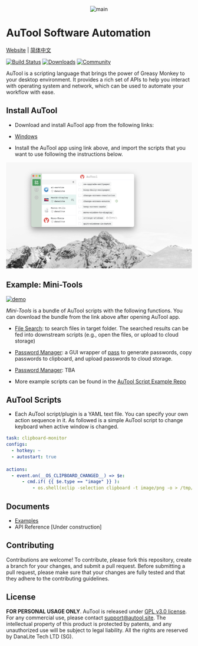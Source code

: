 <p align="center">
  <img src="./imgs/banner.png" height="90" title="main">
</p>

AuTool Software Automation
==============================================
[Website](https://danalite.github.io/autool/) | [简体中文](docs/README-zh.md)

[![Build Status](https://img.shields.io/github/actions/workflow/status/danalite/autool/main.yaml?style=flat-square)](https://github.com/danalite/autool/actions)
[![Downloads](https://img.shields.io/github/downloads/danalite/autool/total?style=flat-square&logo=github)](https://github.com/danalite/autool/releases)
[![Community](https://img.shields.io/badge/Community-5865F2?style=flat-square&logo=discord&logoColor=white)](https://discord.gg/P3t2SvQaZp)

AuTool is a scripting language that brings the power of Greasy Monkey to your desktop environment. It provides a rich set of APIs to help you interact with operating system and network, which can be used to automate your workflow with ease. 

## Install AuTool
- Download and install AuTool app from the following links:
- [Windows](https://github.com/danalite/autool/releases/latest/download/autool-win.exe)

- Install the AuTool app using link above, and import the scripts that you want to use following the instructions below.

<p align="center">
  <img src="./imgs/example.png" width="650" title="demo">
</p>

## Example: Mini-Tools
<a href="autool://download?url=github.com/danalite/autool-script-examples/tree/master/danalite/Mini-Tools">
 <img src="https://img.shields.io/badge/Mini--Tools-download-green?logo=github&style=flat-square" title="demo">
</a>

*Mini-Tools* is a bundle of AuTool scripts with the following functions. You can download the bundle from the link above after opening AuTool app.

- [File Search](https://github.com/danalite/autool-script-examples/blob/master/danalite/Mini-Tools/File-Searcher.yaml): to search files in target folder. The searched results can be fed into downstream scripts (e.g., open the files, or upload to cloud storage)

- [Password Manager](https://github.com/danalite/autool-script-examples/tree/master/danalite/Mini-Tools/Password-Manager): a GUI wrapper of [pass](https://www.passwordstore.org/) to generate passwords, copy passwords to clipboard, and upload passwords to cloud storage.

- [Password Manager](https://github.com/danalite/autool-script-examples/tree/master/danalite/Mini-Tools/Clipboard-Manager): TBA

- More example scripts can be found in the [AuTool Script Example Repo](https://github.com/danalite/autool-script-examples)


## AuTool Scripts
- Each AuTool script/plugin is a YAML text file. You can specify your own action sequence in it. As followed is a simple AuTool script to change keyboard when active window is changed.

```yaml
task: clipboard-monitor
configs:
  - hotkey: ~
  - autostart: true

actions:
  - event.on(__OS_CLIPBOARD_CHANGED__) => $e:
      - cmd.if( {{ $e.type == "image" }} ):
          - os.shell(xclip -selection clipboard -t image/png -o > /tmp/clipboard.png)
```

## Documents
- [Examples](https://danalite.github.io/autool/docs/basics/apps-macos-display)
- API Reference [Under construction]

## Contributing
Contributions are welcome! To contribute, please fork this repository, create a branch for your changes, and submit a pull request. Before submitting a pull request, please make sure that your changes are fully tested and that they adhere to the contributing guidelines.

## License
**FOR PERSONAL USAGE ONLY**. AuTool is released under [GPL v3.0 license](LICENSE). For any commercial use, please contact support@autool.site. The intellectual property of this product is protected by patents, and any unauthorized use will be subject to legal liability. All the rights are reserved by DanaLite Tech LTD (SG).